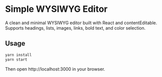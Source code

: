 
# Simple WYSIWYG Editor

A clean and minimal WYSIWYG editor built with React and contentEditable. Supports headings, lists, images, links, bold text, and color selection.

## Usage

```bash
yarn install
yarn start
```

Then open http://localhost:3000 in your browser.
